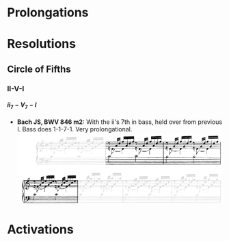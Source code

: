 # Prolongations


# Resolutions

## Circle of Fifths 

### II-V-I

#### $ii_7 - V_7 - I$

- **Bach JS, BWV 846 m2:** With the ii's 7th in bass, held over from previous I. Bass does 1-1-7-1. Very prolongational. ![](../images/03_diatonic_motions/Bach_JS-BWV_846_m2.png)



# Activations

